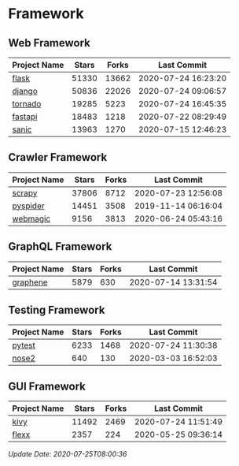 # Framework

## Web Framework

| Project Name | Stars | Forks | Last Commit |
| ------------ | ----- | ----- | ----------- |
| [flask](https://github.com/pallets/flask) | 51330 | 13662 | 2020-07-24 16:23:20 |
| [django](https://github.com/django/django) | 50836 | 22026 | 2020-07-24 09:06:57 |
| [tornado](https://github.com/tornadoweb/tornado) | 19285 | 5223 | 2020-07-24 16:45:35 |
| [fastapi](https://github.com/tiangolo/fastapi) | 18483 | 1218 | 2020-07-22 08:29:49 |
| [sanic](https://github.com/huge-success/sanic) | 13963 | 1270 | 2020-07-15 12:46:23 |

## Crawler Framework

| Project Name | Stars | Forks | Last Commit |
| ------------ | ----- | ----- | ----------- |
| [scrapy](https://github.com/scrapy/scrapy) | 37806 | 8712 | 2020-07-23 12:56:08 |
| [pyspider](https://github.com/binux/pyspider) | 14451 | 3508 | 2019-11-14 06:16:04 |
| [webmagic](https://github.com/code4craft/webmagic) | 9156 | 3813 | 2020-06-24 05:43:16 |

## GraphQL Framework

| Project Name | Stars | Forks | Last Commit |
| ------------ | ----- | ----- | ----------- |
| [graphene](https://github.com/graphql-python/graphene) | 5879 | 630 | 2020-07-14 13:31:54 |

## Testing Framework

| Project Name | Stars | Forks | Last Commit |
| ------------ | ----- | ----- | ----------- |
| [pytest](https://github.com/pytest-dev/pytest) | 6233 | 1468 | 2020-07-24 11:30:38 |
| [nose2](https://github.com/nose-devs/nose2) | 640 | 130 | 2020-03-03 16:52:03 |

## GUI Framework

| Project Name | Stars | Forks | Last Commit |
| ------------ | ----- | ----- | ----------- |
| [kivy](https://github.com/kivy/kivy) | 11492 | 2469 | 2020-07-24 11:51:49 |
| [flexx](https://github.com/flexxui/flexx) | 2357 | 224 | 2020-05-25 09:36:14 |

*Update Date: 2020-07-25T08:00:36*
